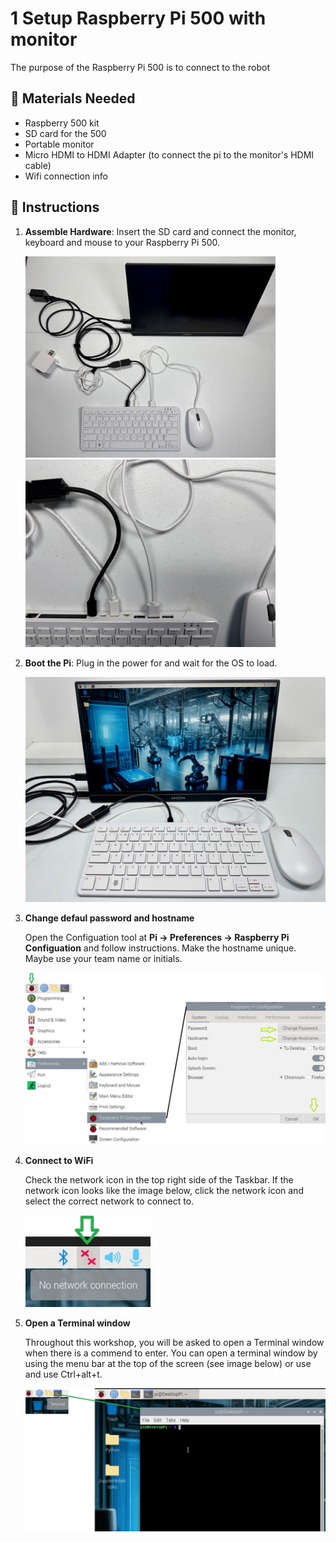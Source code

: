 # **1 Setup Raspberry Pi 500 with monitor**

The purpose of the Raspberry Pi 500 is to connect to the robot

## 🧰 Materials Needed

* Raspberry 500 kit
* SD card for the 500
* Portable monitor
* Micro HDMI to HDMI Adapter (to connect the pi to the monitor's HDMI cable)
* Wifi connection info

## 📝 Instructions

1. **Assemble Hardware**: Insert the SD card and connect the monitor, keyboard and mouse to your Raspberry Pi 500.

   <img src="https://github.com/stemoutreach/AutonomousEdgeRobotics2.0/blob/main/zzimages/500Connection.jpg" width="400" > <img src="https://github.com/stemoutreach/AutonomousEdgeRobotics2.0/blob/main/zzimages/500ConnectCloseup.jpg" width="400" >

1. **Boot the Pi**: Plug in the power for and wait for the OS to load.

   <img src="https://github.com/stemoutreach/AutonomousEdgeRobotics2.0/blob/main/zzimages/500Setup.jpg" width="500" > 

1. **Change defaul password and hostname**

   Open the Configuation tool at **Pi -> Preferences -> Raspberry Pi Configuation** and follow instructions. Make the hostname unique. Maybe use your team name or initials.   
   
   <img src="https://github.com/stemoutreach/AutonomousEdgeRobotics2.0/blob/main/zzimages/PiConfigPWandHost.jpg" width="500" > 


1. **Connect to WiFi**

   Check the network icon in the top right side of the Taskbar. If the network icon looks like the image below, click the network icon and select the correct network to connect to. 

   <img src="https://github.com/stemoutreach/AutonomousEdgeRobotics2.0/blob/main/zzimages/wifisetup-01.jpg" width="200" > 
   
1. **Open a Terminal window**

   Throughout this workshop, you will be asked to open a Terminal window when there is a commend to enter. You can open a terminal window by using the menu bar at the top of the screen (see image below) or use and use Ctrl+alt+t. 

   <img src="https://github.com/stemoutreach/AutonomousEdgeRobotics2.0/blob/main/zzimages/OpenTerminal2.jpg" width="500" > 
   


